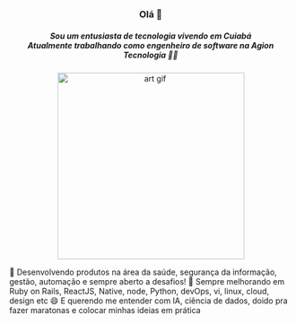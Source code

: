 <h3 align="center">Olá 👋</h3>
<h5 align="center">Sou um entusiasta de tecnologia vivendo em Cuiabá <br/>
  Atualmente trabalhando como engenheiro de software na Agion Tecnologia 🐱‍👤</h5> 
<p align="center">
<img width="333" src="https://i.giphy.com/media/xTiTnumdcQABBLgM92/giphy.webp" alt="art gif"/>
</p>
🔭 Desenvolvendo produtos na área da saúde, segurança da informação, gestão, automação e sempre aberto a desafios!
🌱 Sempre melhorando em Ruby on Rails, ReactJS, Native, node, Python, devOps, vi, linux, cloud, design  etc
😄 E querendo me entender com IA, ciência de dados, doido pra fazer maratonas e colocar minhas ideias em prática
